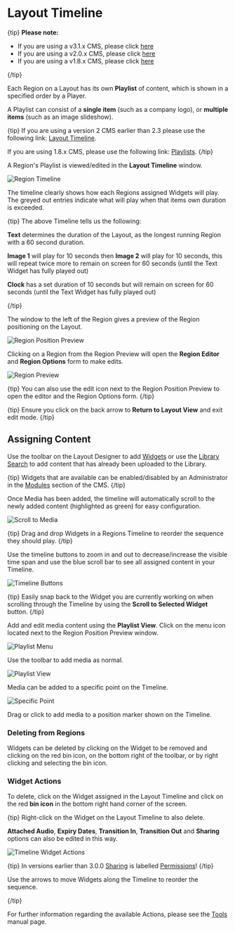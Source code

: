 <!--toc=layouts-->

# Layout Timeline

{tip}
**Please note:**

- If you are using a v3.1.x CMS, please click [here](layouts_timeline.html)
- If you are using a v2.0.x CMS, please click [here](layouts_timeline_2.0.html)
- If you are using a v1.8.x CMS, please click [here](layouts_playlists.html)

{/tip}

Each Region on a Layout has its own **Playlist** of content, which is shown in a specified order by a Player. 

A Playlist can consist of a **single item** (such as a company logo), or **multiple items** (such as an image slideshow).

{tip}
If you are using a version 2 CMS earlier than 2.3 please use the following link: [Layout Timeline](layouts_timeline_2.0.html).

If you are using 1.8.x CMS, please use the following link: [Playlists](layouts_playlists.html).
{/tip}

A Region's Playlist is viewed/edited in the **Layout Timeline** window.  

![Region Timeline](img/v3_layouts_region_timeline.png)

The timeline clearly shows how each Regions assigned Widgets will play. The greyed out entries indicate what will play when that items own duration is exceeded.

{tip}
The above Timeline tells us the following:

**Text** determines the duration of the Layout, as the longest running Region with a 60 second duration.

**Image 1** will play for 10 seconds then **Image 2** will play for 10 seconds, this will repeat twice more to remain on screen for 60 seconds (until the Text Widget has fully played out)

**Clock** has a set duration of 10 seconds but will remain on screen for 60 seconds (until the Text Widget has fully played out)

{/tip}

The window to the left of the Region gives a preview of the Region positioning on the Layout. 

![Region Position Preview](img/v3_layouts_timeline_region_position_preview.png)

Clicking on a Region from the Region Preview will open the **Region Editor** and **Region Options** form to make edits.

![Region Preview](img/v3_layouts_timeline_region_preview.png)

{tip}
You can also use the edit icon next to the Region Position Preview to open the editor and the Region Options form.
{/tip}

{tip}
Ensure you click on the back arrow to **Return to Layout View** and exit edit mode.
{/tip}

## Assigning Content

Use the toolbar on the Layout Designer to add [Widgets](layouts_widgets.html) or use the [Library Search](layouts_library_search.html) to add content that has already been uploaded to the Library.

{tip}
Widgets that are available can be enabled/disabled by an Administrator in the [Modules](media_modules.html) section of the CMS.
{/tip}

Once Media has been added, the timeline will automatically scroll to the newly added content (highlighted as green) for easy configuration.

![Scroll to Media](img/v3_layouts_added_media_scroll.png)

{tip}
Drag and drop Widgets in a Regions Timeline to reorder the sequence they should play.
{/tip}

Use the timeline buttons to zoom in and out to decrease/increase the visible time span and use the blue scroll bar to see all assigned content in your Timeline.

![Timeline Buttons](img/v2.3_layouts_timeline_buttons.png)

{tip}
Easily snap back to the Widget you are currently working on when scrolling through the Timeline by using the **Scroll to Selected Widget** button.
{/tip}

Add and edit media content using the **Playlist View**. Click on the menu icon located next to the Region Position Preview window.

![Playlist Menu](img/v3_layouts_timeline_playlist_menu.png)

Use the toolbar to add media as normal.

![Playlist View](img/v2.3_layouts_timeline_playlist_view.png)



Media can be added to a specific point on the Timeline. 

![Specific Point](img/v3_layouts_timeline_point_marker.png)

Drag or click to add media to a position marker shown on the Timeline.

### Deleting from Regions

Widgets can be deleted by clicking on the Widget to be removed and clicking on the red bin icon, on the bottom right of the toolbar, or by right clicking and selecting the bin icon.

### Widget Actions

To delete, click on the Widget assigned in the Layout Timeline and click on the red **bin icon** in the bottom right hand corner of the screen. 

{tip}
Right-click on the Widget on the Layout Timeline to also delete.

**Attached Audio**, **Expiry Dates**, **Transition In**, **Transition Out** and **Sharing** options can also be edited in this way.

![Timeline Widget Actions](img/v2_layouts_timeline_widget_actions.png)

{tip}
In versions earlier than 3.0.0 [Sharing](users_features_and_sharing.html) is labelled [Permissions](users_permissions.html)!
{/tip}

Use the arrows to move Widgets along the Timeline to reorder the sequence.

{/tip}

For further information regarding the available Actions, please see the [Tools](layouts_tools.html) manual page.







